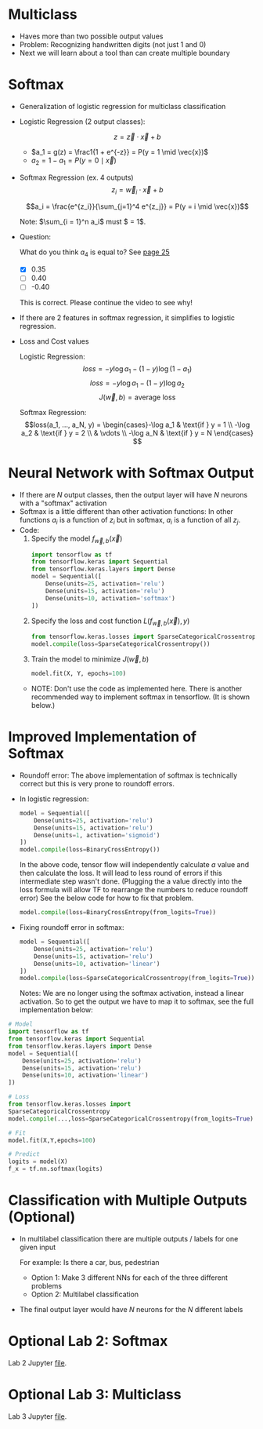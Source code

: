 # Multiclass
* Haves more than two possible output values
* Problem: Recognizing handwritten digits (not just 1 and 0)
* Next we will learn about a tool than can create multiple boundary

# Softmax
* Generalization of logistic regression for multiclass classification
* Logistic Regression (2 output classes):

    $$z = \vec{z} \cdot \vec{x} + b$$

    * $a_1 = g(z) = \frac1{1 + e^{-z}} = P(y = 1 \mid \vec{x})$
    * $a_2 = 1 - a_1 = P(y = 0 \mid \vec{x})$
* Softmax Regression (ex. 4 outputs)
    $$z_i = \vec{w}_i \cdot \vec{x} + b$$
    
    $$a_i = \frac{e^{z_i}}{\sum_{j=1}^4 e^{z_j}} = P(y = i \mid \vec{x})$$

    Note: $\sum_{i = 1}^n a_i$ must $ = 1$.
* Question:

    What do you think $a_4$ is equal to? See [page 25](Lecture.pdf)
    * [x] 0.35
    * [ ] 0.40
    * [ ] -0.40

    This is correct. Please continue the video to see why!
* If there are 2 features in softmax regression, it simplifies to logistic regression.
* Loss and Cost values

    Logistic Regression:
    $$loss = -y\log a_1 - (1-y) \log(1 - a_1)$$
    $$loss = -y\log a_1 - (1-y) \log a_2$$
    $$J(\vec{w},b) = \text{average loss}$$

    Softmax Regression:
    $$loss(a_1, ..., a_N, y) = \begin{cases}-\log a_1 & \text{if } y = 1 \\ -\log a_2 & \text{if } y = 2 \\ 
    & \vdots \\ -\log a_N & \text{if } y = N \end{cases} $$

# Neural Network with Softmax Output
* If there are $N$ output classes, then the output layer will have $N$ neurons with a "softmax" activation
* Softmax is a little different than other activation functions: In other functions $a_i$ is a function of $z_i$ but in softmax, $a_i$ is a function of all $z_j$.
* Code:
    1. Specify the model $f_{\vec{w},b}(\vec{x})$
        ```python
        import tensorflow as tf
        from tensorflow.keras import Sequential
        from tensorflow.keras.layers import Dense
        model = Sequential([
            Dense(units=25, activation='relu')
            Dense(units=15, activation='relu')
            Dense(units=10, activation='softmax')
        ])
        ```
    2. Specify the loss and cost function $L(f_{\vec{w},b}(\vec{x}), y)$
        ```python
        from tensorflow.keras.losses import SparseCategoricalCrossentropy
        model.compile(loss=SparseCategoricalCrossentropy())
        ```
    3. Train the model to minimize $J(\vec{w},b)$
        ```python
        model.fit(X, Y, epochs=100)
        ```
    * NOTE: Don't use the code as implemented here. There is another recommended way to implement softmax in tensorflow. (It is shown below.)

# Improved Implementation of Softmax
* Roundoff error: The above implementation of softmax is technically correct but this is very prone to roundoff errors.
* In logistic regression:

    ```python
    model = Sequential([
        Dense(units=25, activation='relu')
        Dense(units=15, activation='relu')
        Dense(units=1, activation='sigmoid')
    ])
    model.compile(loss=BinaryCrossEntropy())
    ```
    In the above code, tensor flow will independently calculate $a$ value and then calculate the loss. It will lead to less round of errors if this intermediate step wasn't done. (Plugging the a value directly into the loss formula will allow TF to rearrange the numbers to reduce roundoff error) See the below code for how to fix that problem.

    ```python
    model.compile(loss=BinaryCrossEntropy(from_logits=True))
    ```
* Fixing roundoff error in softmax:
    ```python
    model = Sequential([
        Dense(units=25, activation='relu')
        Dense(units=15, activation='relu')
        Dense(units=10, activation='linear')
    ])
    model.compile(loss=SparseCategoricalCrossentropy(from_logits=True))
    ```

    Notes: We are no longer using the softmax activation, instead a linear activation. So to get the output we have to map it to softmax, see the full implementation below:

```python
# Model
import tensorflow as tf
from tensorflow.keras import Sequential
from tensorflow.keras.layers import Dense
model = Sequential([
    Dense(units=25, activation='relu')
    Dense(units=15, activation='relu')
    Dense(units=10, activation='linear')
])

# Loss
from tensorflow.keras.losses import 
SparseCategoricalCrossentropy
model.compile(...,loss=SparseCategoricalCrossentropy(from_logits=True) )

# Fit
model.fit(X,Y,epochs=100)

# Predict
logits = model(X)
f_x = tf.nn.softmax(logits)
```

# Classification with Multiple Outputs (Optional)
* In multilabel classification there are multiple outputs / labels for one given input
    
    For example: Is there a car, bus, pedestrian
    * Option 1: Make 3 different NNs for each of the three different problems
    * Option 2: Multilabel classification
* The final output layer would have $N$ neurons for the $N$ different labels

# Optional Lab 2: Softmax
Lab 2 Jupyter [file](Labs/C2_W2_SoftMax.ipynb).

# Optional Lab 3: Multiclass
Lab 3 Jupyter [file](Labs/C2_W2_Multiclass_TF.ipynb).